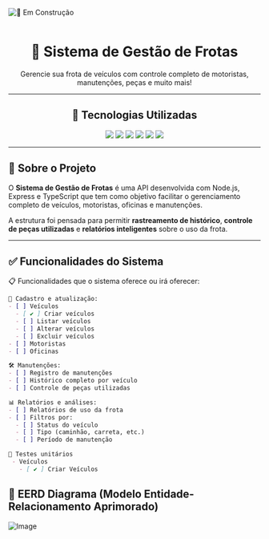 <div style="display: inline-block; overflow: hidden;">
 
 ![🚧 Em Construção](https://img.shields.io/badge/Status-🚧%20Em%20Construção-FF8C00?style=for-the-badge&logo=git&logoColor=white&color=blueviolet&labelColor=FF4500)
 
 </div>
 
 <div align="center">
 
   <h1>🚚 Sistema de Gestão de Frotas</h1>
 
   <p>Gerencie sua frota de veículos com controle completo de motoristas, manutenções, peças e muito mais!</p>
 
 ---
 ## 🧪 Tecnologias Utilizadas
 
   <!-- Badges -->
   <img src="https://img.shields.io/badge/PostgreSQL-4169E1?style=for-the-badge&logo=postgresql&logoColor=white" />
   <img src="https://img.shields.io/badge/Node.js-339933?style=for-the-badge&logo=nodedotjs&logoColor=white" />
   <img src="https://img.shields.io/badge/Express.js-000000?style=for-the-badge&logo=express&logoColor=white" />
   <img src="https://img.shields.io/badge/TypeScript-3178C6?style=for-the-badge&logo=typescript&logoColor=white" />
   <img src="https://img.shields.io/badge/Prisma-2D3748?style=for-the-badge&logo=prisma&logoColor=white" />
   <img src="https://img.shields.io/badge/JWT-000000?style=for-the-badge&logo=jsonwebtokens&logoColor=white" />
 
 </div>
 
 ---
 
 ## 🧭 Sobre o Projeto
 
 O **Sistema de Gestão de Frotas** é uma API desenvolvida com Node.js, Express e TypeScript que tem como objetivo facilitar o gerenciamento completo de veículos, motoristas, oficinas e manutenções.
 
 A estrutura foi pensada para permitir **rastreamento de histórico**, **controle de peças utilizadas** e **relatórios inteligentes** sobre o uso da frota.
 
 ---
 
 ## ✅ Funcionalidades do Sistema
 
 📋 Funcionalidades que o sistema oferece ou irá oferecer:
 
 ```md
 🔧 Cadastro e atualização:
 - [ ] Veículos
   - [ ✔ ] Criar veículos
   - [ ] Listar veículos
   - [ ] Alterar veículos
   - [ ] Excluir veículos
 - [ ] Motoristas
 - [ ] Oficinas
 
 🛠️ Manutenções:
 - [ ] Registro de manutenções
 - [ ] Histórico completo por veículo
 - [ ] Controle de peças utilizadas
 
 📊 Relatórios e análises:
 - [ ] Relatórios de uso da frota
 - [ ] Filtros por:
   - [ ] Status do veículo
   - [ ] Tipo (caminhão, carreta, etc.)
   - [ ] Período de manutenção

 🧪 Testes unitários
  - Veículos
    - [ ✔ ] Criar Veículos
   ```

 ## 🎲 EERD Diagrama (Modelo Entidade-Relacionamento Aprimorado)
 ![Image](https://github.com/user-attachments/assets/1073970c-2039-470d-a92e-e070ada52bb1)